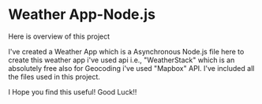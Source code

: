 # Weather App-Node.js

Here is overview of this project

I've created a Weather App which is a Asynchronous Node.js file here to create this weather app i've used api i.e., "WeatherStack" which is an absolutely free also for Geocoding  i've used "Mapbox" API. I've included all the files used in this project. 

I Hope you find this useful! Good Luck!!
